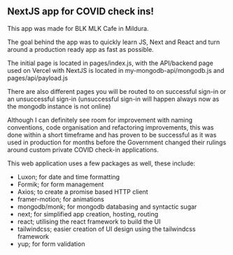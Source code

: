 ## NextJS app for COVID check ins!
This app was made for BLK MLK Cafe in Mildura. 

The goal behind the app was to quickly learn JS, Next and React and turn around a production ready app as fast as possible.

The initial page is located in pages/index.js, with the API/backend page used on Vercel with NextJS is located in my-mongodb-api/mongodb.js and pages/api/payload.js

There are also different pages you will be routed to on successful sign-in or an unsuccessful sign-in (unsuccessful sign-in will happen always now as the mongodb instance is not online)

Although I can definitely see room for improvement with naming conventions, code organisation and refactoring improvements, this was done within a short timeframe and has proven to be successful as it was used in production for months before the Government changed their rulings around custom private COVID check-in applications.

This web application uses a few packages as well, these include:
- Luxon; for date and time formatting
- Formik; for form management
- Axios; to create a promise based HTTP client 
- framer-motion; for animations
- mongodb/monk; for mongodb databasing and syntactic sugar
- next; for simplified app creation, hosting, routing
- react; utilising the react framework to build the UI
- tailwindcss; easier creation of UI design using the tailwindcss framework
- yup; for form validation
